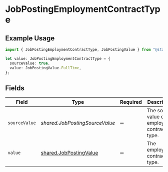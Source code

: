 # JobPostingEmploymentContractType

## Example Usage

```typescript
import { JobPostingEmploymentContractType, JobPostingValue } from "@stackone/stackone-client-ts/sdk/models/shared";

let value: JobPostingEmploymentContractType = {
  sourceValue: true,
  value: JobPostingValue.FullTime,
};
```

## Fields

| Field                                                                   | Type                                                                    | Required                                                                | Description                                                             | Example                                                                 |
| ----------------------------------------------------------------------- | ----------------------------------------------------------------------- | ----------------------------------------------------------------------- | ----------------------------------------------------------------------- | ----------------------------------------------------------------------- |
| `sourceValue`                                                           | *shared.JobPostingSourceValue*                                          | :heavy_minus_sign:                                                      | The source value of the employment contract type.                       | FullTime                                                                |
| `value`                                                                 | [shared.JobPostingValue](../../../sdk/models/shared/jobpostingvalue.md) | :heavy_minus_sign:                                                      | The employment contract type.                                           | full_time                                                               |